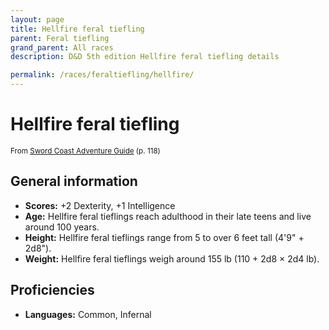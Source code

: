 ```yaml
---
layout: page
title: Hellfire feral tiefling
parent: Feral tiefling
grand_parent: All races
description: D&D 5th edition Hellfire feral tiefling details

permalink: /races/feraltiefling/hellfire/
---
```


# Hellfire feral tiefling

<small>From <a target="_blank" href="https://dnd.wizards.com/products/tabletop-games/rpg-products/sc-adventurers-guide">Sword Coast Adventure Guide</a> (p. 118)</small>

## General information

- **Scores:** +2 Dexterity, +1 Intelligence
- **Age:** Hellfire feral tieflings reach adulthood in their late teens and live around 100 years.
- **Height:** Hellfire feral tieflings range from 5 to over 6 feet tall (4'9" + 2d8").
- **Weight:** Hellfire feral tieflings weigh around 155 lb (110 + 2d8 × 2d4 lb).

## Proficiencies

- **Languages:** Common, Infernal